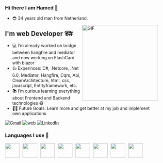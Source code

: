 ### Hi there I am Hamed 👋
- 😎 34 years old man from Netherland.

<img align="right" alt="GIF" height="250px"  src="https://i.imgur.com/9wQrIbR.png" />

## I'm web Developer 𝓒# 
- 💻 I’m already worked on bridge between hangfire and mediator and now working on FlashCard with blazor 
- 👍 Experinces: C#, .Netcore, .Net 6.0, Mediator, Hangfire, Cqrs, Api, CleanArchitecture, html, css, javascript, Entityframework, etc.
- 📚 I’m curious learning everything about Frontend and Backend technologies 😅
- 💪🏼 Future Goals: Learn more and get better at my job and implement own applications.

[![Gmail](https://icons.iconarchive.com/icons/ncrow/mega-pack-1/48/Gmail-icon.png)](mailto:fttcab@gmail.com)
[![web](https://icons.iconarchive.com/icons/simon-cook/xtra-orange/48/HTTP-icon.png)](https://7net.nl)
[![LinkedIn](https://icons.iconarchive.com/icons/designbolts/ios8-style-social/48/Linkedin-icon.png)](https://www.linkedin.com/in/hamed-s-h/)


### Languages I use 📑


<img width="48px" height="48px" style="padding-right:10px;" src="https://www.freeiconspng.com/uploads/c-logo-icon-18.png" /><img width="48px" height="48px" style="padding-right:10px;" src="https://upload.wikimedia.org/wikipedia/commons/thumb/6/61/HTML5_logo_and_wordmark.svg/800px-HTML5_logo_and_wordmark.svg.png" /><img width="48px" height="48px" style="padding-right:10px;" src="https://upload.wikimedia.org/wikipedia/commons/thumb/d/d5/CSS3_logo_and_wordmark.svg/800px-CSS3_logo_and_wordmark.svg.png" /><img width="48px" height="48px" style="padding-right:10px;" src="https://www.smalsresearch.be/wp-content/uploads/2014/07/js5logo.png" /><img width="48px" height="48px" style="padding-right:10px;" src="https://www.delta-n.nl/wp-content/uploads/2018/06/dotnet-core.png" /><img width="48px" height="48px" style="padding-right:10px;" src="https://www.delta-n.nl/wp-content/uploads/2019/10/BrandBlazor_uitgelicht.png" /><img width="48px" height="48px" style="padding-right:10px;" src="https://aspnetboilerplate.com/images/logos/tools/ef.png" /><img width="48px" height="48px" style="padding-right:10px;" src="https://www.svgrepo.com/show/303229/microsoft-sql-server-logo.svg" />


